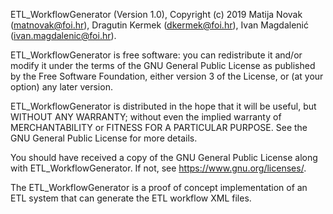 ETL_WorkflowGenerator (Version 1.0), Copyright (c) 2019 Matija Novak (matnovak@foi.hr), Dragutin Kermek (dkermek@foi.hr), Ivan Magdalenić (ivan.magdalenic@foi.hr).

ETL_WorkflowGenerator  is free software: you can redistribute it and/or modify
it under the terms of the GNU General Public License as published by
the Free Software Foundation, either version 3 of the License, or
(at your option) any later version.

ETL_WorkflowGenerator  is distributed in the hope that it will be useful,
but WITHOUT ANY WARRANTY; without even the implied warranty of
MERCHANTABILITY or FITNESS FOR A PARTICULAR PURPOSE.  See the
GNU General Public License for more details.

You should have received a copy of the GNU General Public License
along with ETL_WorkflowGenerator.  If not, see <https://www.gnu.org/licenses/>.

The ETL_WorkflowGenerator is a proof of concept implementation of an ETL system that can 
generate the ETL workflow XML files.

